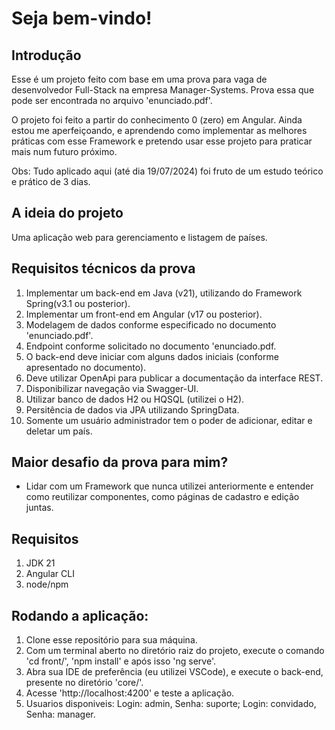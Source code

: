 # Seja bem-vindo!

## Introdução
Esse é um projeto feito com base em uma prova para vaga de desenvolvedor Full-Stack na empresa Manager-Systems. Prova essa que pode ser encontrada no arquivo 'enunciado.pdf'.

O projeto foi feito a partir do conhecimento 0 (zero) em Angular. Ainda estou me aperfeiçoando, e aprendendo como implementar as melhores práticas com esse Framework e pretendo usar esse projeto para praticar mais num futuro próximo.

Obs: Tudo aplicado aqui (até dia 19/07/2024) foi fruto de um estudo teórico e prático de 3 dias. 

## A ideia do projeto
Uma aplicação web para gerenciamento e listagem de países.

## Requisitos técnicos da prova
1. Implementar um back-end em Java (v21), utilizando do Framework Spring(v3.1 ou posterior).
2. Implementar um front-end em Angular (v17 ou posterior).
3. Modelagem de dados conforme especificado no documento 'enunciado.pdf'.
4. Endpoint conforme solicitado no documento 'enunciado.pdf.
5. O back-end deve iniciar com alguns dados iniciais (conforme apresentado no documento).
6. Deve utilizar OpenApi para publicar a documentação da interface REST.
7. Disponibilizar navegação via Swagger-UI.
8. Utilizar banco de dados H2 ou HQSQL (utilizei o H2).
9. Persitência de dados via JPA utilizando SpringData.
10. Somente um usuário administrador tem o poder de adicionar, editar e deletar um país.

## Maior desafio da prova para mim?
- Lidar com um Framework que nunca utilizei anteriormente e entender como reutilizar componentes, como páginas de cadastro e edição juntas.

## Requisitos
1. JDK 21
2. Angular CLI
3. node/npm

## Rodando a aplicação:
1. Clone esse repositório para sua máquina.
2. Com um terminal aberto no diretório raiz do projeto, execute o comando 'cd front/', 'npm install' e após isso 'ng serve'.
3. Abra sua IDE de preferência (eu utilizei VSCode), e execute o back-end, presente no diretório 'core/'.
4. Acesse 'http://localhost:4200' e teste a aplicação.
5. Usuarios disponiveis: Login: admin, Senha: suporte; Login: convidado, Senha: manager. 
